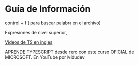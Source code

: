 # Guía de Información

control + f ( para buscar palabra en el archivo)

Expresiones de nivel superior,

[Videos de TS en ingles](https://typescript.tv/)

 APRENDE TYPESCRIPT desde cero con este curso OFICIAL de MICROSOFT. En YouTube por Midudev

 